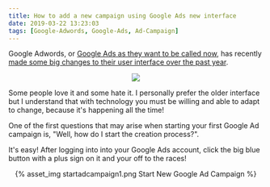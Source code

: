 ```yaml
---
title: How to add a new campaign using Google Ads new interface
date: 2019-03-22 13:23:03
tags: [Google-Adwords, Google-Ads, Ad-Campaign]
---
```


Google Adwords, or [Google Ads as they want to be called now](https://support.google.com/google-ads/answer/9028765?hl=en), has recently [made some big changes to their user interface over the past year](https://support.google.com/google-ads/answer/6383306?hl=en). 

<center><img src="/2019/05/19/google-ad-campaign-bidding-strategy/biddingstrategy.png"/></center>

Some people love it and some hate it. I personally prefer the older interface but I understand that with technology you must be willing and able to adapt to change, because it's happening all the time!

One of the first questions that may arise when starting your first Google Ad campaign is, "Well, how do I start the creation process?".

It's easy! After logging into into your Google Ads account, click the big blue button with a plus sign on it and your off to the races!

<center>{% asset_img startadcampaign1.png Start New Google Ad Campaign %}</center>

